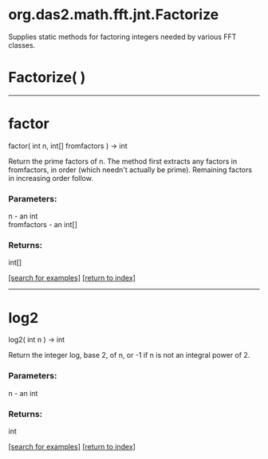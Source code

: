 # org.das2.math.fft.jnt.Factorize

Supplies static methods for factoring integers needed by various FFT classes.

# Factorize( )


***
<a name="factor"></a>
# factor
factor( int n, int[] fromfactors ) &rarr; int

Return the prime factors of n.
 The method first extracts any factors in fromfactors, in order (which 
 needn't actually be prime).  Remaining factors in increasing order follow.

### Parameters:
n - an int
<br>fromfactors - an int[]

### Returns:
int[]


<a href="https://github.com/autoplot/dev/search?q=factor&unscoped_q=factor">[search for examples]</a>
<a href="https://github.com/autoplot/documentation/blob/master/javadoc/index-all.md">[return to index]</a>

***
<a name="log2"></a>
# log2
log2( int n ) &rarr; int

Return the integer log, base 2, of n, or -1 if n is not an integral power of 2.

### Parameters:
n - an int

### Returns:
int


<a href="https://github.com/autoplot/dev/search?q=log2&unscoped_q=log2">[search for examples]</a>
<a href="https://github.com/autoplot/documentation/blob/master/javadoc/index-all.md">[return to index]</a>

